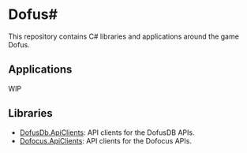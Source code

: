 # Dofus#

This repository contains C# libraries and applications around the game Dofus.

## Applications

WIP

## Libraries

- [DofusDb.ApiClients](https://github.com/ismailbennani/DofusSharp/tree/main/DofusSharp.DofusDb.ApiClients): API clients for the DofusDB APIs.
- [Dofocus.ApiClients](https://github.com/ismailbennani/DofusSharp/tree/main/DofusSharp.Dofocus.ApiClients): API clients for the Dofocus APIs.
